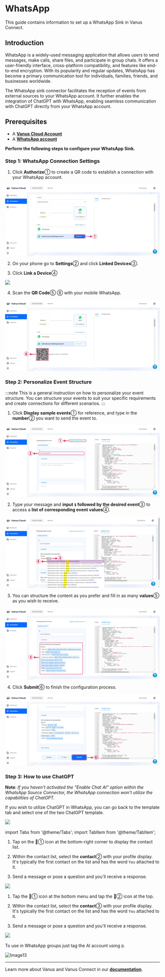 # WhatsApp

This guide contains information to set up a WhatsApp Sink in Vanus Connect.

## Introduction

WhatsApp is a widely-used messaging application that allows users to send messages, make calls, share files, and participate in group chats. It offers a user-friendly interface, cross-platform compatibility, and features like end-to-end encryption. With its popularity and regular updates, WhatsApp has become a primary communication tool for individuals, families, friends, and businesses worldwide.

The WhatsApp sink connector facilitates the reception of events from external sources to your WhatsApp account. It further enables the integration of ChatGPT with WhatsApp, enabling seamless communication with ChatGPT directly from your WhatsApp account.

## Prerequisites

- A [**Vanus Cloud Account**](https://cloud.vanus.ai)
- A [**WhatsApp account**](https://www.whatsapp.com)

**Perform the following steps to configure your WhatsApp Sink.**

### Step 1: WhatsApp Connection Settings

1. Click **Authorize**①  to create a QR code to establish a connection with your WhatsApp account.

![](images/cloud_whatsapp_1.webp)

2. On your phone go to **Settings**② and click **Linked Devices**③.

3. Click **Link a Device**④

![](images/cloud_whatsapp_3.webp)

4. Scan the **QR Code**⑤ ⑥ with your mobile WhatsApp.

![](images/cloud_whatsapp_5.webp)

### Step 2: Personalize Event Structure

:::note
This is a general instruction on how to personalize your event structure. You can structure your events to suit your specific requirements and create connections for different scenarios.
:::

1. Click **Display sample events**① for reference, and type in the **number**② you want to send the event to.

![](images/cloud_whatsapp_6.webp)

2. Type your message and **input `$` followed by the desired event**③ to access a **list of corresponding event values**④.

![](images/cloud_whatsapp_7.webp)

3. You can structure the content as you prefer and fill in as many **values**⑤ as you wish to receive.

![](images/cloud_whatsapp_8.webp)

4. Click **Submit**⑥ to finish the configuration process.

![](images/cloud_whatsapp_9.webp)

### Step 3: How to use ChatGPT

**Note**: *If you haven't activated the "Enable Chat AI" option within the WhatsApp Source Connector, the WhatsApp connection won't utilize the capabilities of ChatGPT.*

If you wish to utilize ChatGPT in WhatsApp, you can go back to the template tab and select one of the two ChatGPT template.

![](images/cloud_whatsapp_4.webp)


import Tabs from '@theme/Tabs';
import TabItem from '@theme/TabItem';

<Tabs>

<TabItem label="Android" value="android">

1. Tap on the 💬① icon at the bottom-right corner to display the contact list.


2. Within the contact list, select the **contact**② with your profile display. It's typically the first contact on the list and has the word `You` attached to it.


3.  Send a message or pose a question and you'll receive a response.

![](images/whatsapp_android_1.webp)


</TabItem>

<TabItem label="iOS" value="ios">

1. Tap the 💬①  icon at the bottom menu and tap the 📝② icon at the top.


2. Within the contact list, select the **contact**③ with your profile display. It's typically the first contact on the list and has the word `You` attached to it.


3. Send a message or pose a question and you'll receive a response.

![](images/whatsapp_ios_1.webp)

</TabItem>

</Tabs>

To use in WhatsApp groups just tag the AI account using `@`.

![Image13](images/whatsapp_groups_1.webp)

---

Learn more about Vanus and Vanus Connect in our [**documentation**](https://docs.vanus.ai).

